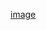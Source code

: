 [image](https://github.com/DurionHelenkeller/portfolio-project-CS104/assets/128843745/02610989-73ff-48f8-894f-8a676f190987)
